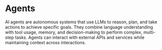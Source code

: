 # Agents

AI agents are autonomous systems that use LLMs to reason, plan, and take actions to achieve specific goals. They combine language understanding with tool usage, memory, and decision-making to perform complex, multi-step tasks. Agents can interact with external APIs and services while maintaining context across interactions.